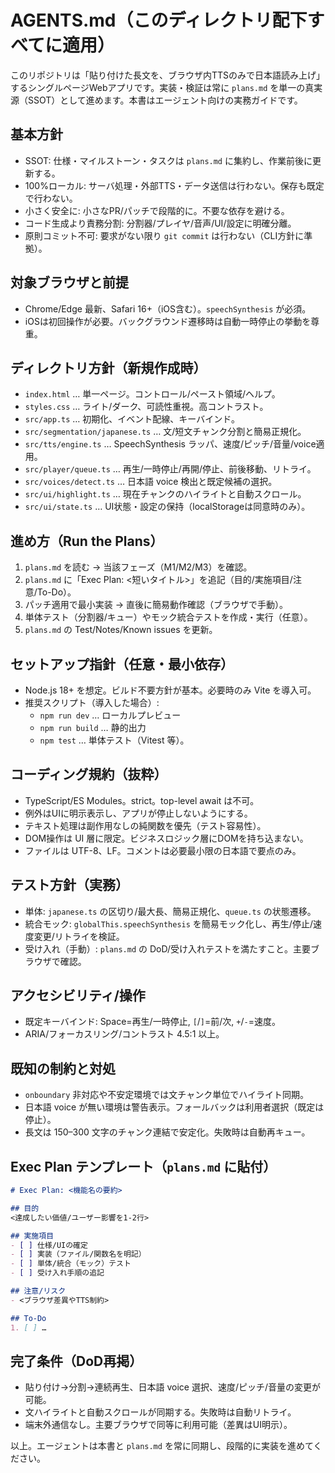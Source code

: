 # AGENTS.md（このディレクトリ配下すべてに適用）

このリポジトリは「貼り付けた長文を、ブラウザ内TTSのみで日本語読み上げ」するシングルページWebアプリです。実装・検証は常に `plans.md` を単一の真実源（SSOT）として進めます。本書はエージェント向けの実務ガイドです。

## 基本方針
- SSOT: 仕様・マイルストーン・タスクは `plans.md` に集約し、作業前後に更新する。
- 100%ローカル: サーバ処理・外部TTS・データ送信は行わない。保存も既定で行わない。
- 小さく安全に: 小さなPR/パッチで段階的に。不要な依存を避ける。
- コード生成より責務分割: 分割器/プレイヤ/音声/UI/設定に明確分離。
- 原則コミット不可: 要求がない限り `git commit` は行わない（CLI方針に準拠）。

## 対象ブラウザと前提
- Chrome/Edge 最新、Safari 16+（iOS含む）。`speechSynthesis` が必須。
- iOSは初回操作が必要。バックグラウンド遷移時は自動一時停止の挙動を尊重。

## ディレクトリ方針（新規作成時）
- `index.html` … 単一ページ。コントロール/ペースト領域/ヘルプ。
- `styles.css` … ライト/ダーク、可読性重視。高コントラスト。
- `src/app.ts` … 初期化、イベント配線、キーバインド。
- `src/segmentation/japanese.ts` … 文/短文チャンク分割と簡易正規化。
- `src/tts/engine.ts` … SpeechSynthesis ラッパ、速度/ピッチ/音量/voice適用。
- `src/player/queue.ts` … 再生/一時停止/再開/停止、前後移動、リトライ。
- `src/voices/detect.ts` … 日本語 voice 検出と既定候補の選択。
- `src/ui/highlight.ts` … 現在チャンクのハイライトと自動スクロール。
- `src/ui/state.ts` … UI状態・設定の保持（localStorageは同意時のみ）。

## 進め方（Run the Plans）
1) `plans.md` を読む → 当該フェーズ（M1/M2/M3）を確認。
2) `plans.md` に「Exec Plan: <短いタイトル>」を追記（目的/実施項目/注意/To-Do）。
3) パッチ適用で最小実装 → 直後に簡易動作確認（ブラウザで手動）。
4) 単体テスト（分割器/キュー）やモック統合テストを作成・実行（任意）。
5) `plans.md` の Test/Notes/Known issues を更新。

## セットアップ指針（任意・最小依存）
- Node.js 18+ を想定。ビルド不要方針が基本。必要時のみ Vite を導入可。
- 推奨スクリプト（導入した場合）:
  - `npm run dev` … ローカルプレビュー
  - `npm run build` … 静的出力
  - `npm test` … 単体テスト（Vitest 等）。

## コーディング規約（抜粋）
- TypeScript/ES Modules。strict。top-level await は不可。
- 例外はUIに明示表示し、アプリが停止しないようにする。
- テキスト処理は副作用なしの純関数を優先（テスト容易性）。
- DOM操作は UI 層に限定。ビジネスロジック層にDOMを持ち込まない。
- ファイルは UTF-8、LF。コメントは必要最小限の日本語で要点のみ。

## テスト方針（実務）
- 単体: `japanese.ts` の区切り/最大長、簡易正規化、`queue.ts` の状態遷移。
- 統合モック: `globalThis.speechSynthesis` を簡易モック化し、再生/停止/速度変更/リトライを検証。
- 受け入れ（手動）: `plans.md` の DoD/受け入れテストを満たすこと。主要ブラウザで確認。

## アクセシビリティ/操作
- 既定キーバインド: Space=再生/一時停止, `[`/`]`=前/次, `+`/`-`=速度。
- ARIA/フォーカスリング/コントラスト 4.5:1 以上。

## 既知の制約と対処
- `onboundary` 非対応や不安定環境では文チャンク単位でハイライト同期。
- 日本語 voice が無い環境は警告表示。フォールバックは利用者選択（既定は停止）。
- 長文は 150–300 文字のチャンク連結で安定化。失敗時は自動再キュー。

## Exec Plan テンプレート（`plans.md` に貼付）
```markdown
# Exec Plan: <機能名の要約>

## 目的
<達成したい価値/ユーザー影響を1-2行>

## 実施項目
- [ ] 仕様/UIの確定
- [ ] 実装（ファイル/関数名を明記）
- [ ] 単体/統合（モック）テスト
- [ ] 受け入れ手順の追記

## 注意/リスク
- <ブラウザ差異やTTS制約>

## To-Do
1. [ ] …
```

## 完了条件（DoD再掲）
- 貼り付け→分割→連続再生、日本語 voice 選択、速度/ピッチ/音量の変更が可能。
- 文ハイライトと自動スクロールが同期する。失敗時は自動リトライ。
- 端末外通信なし。主要ブラウザで同等に利用可能（差異はUI明示）。

以上。エージェントは本書と `plans.md` を常に同期し、段階的に実装を進めてください。

